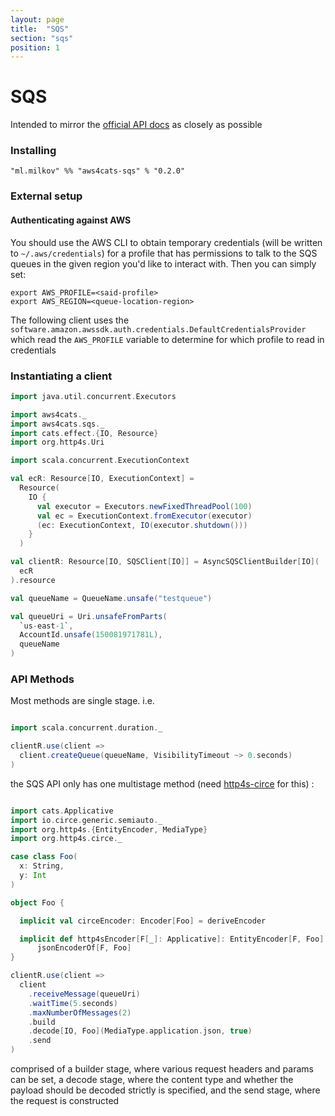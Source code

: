 ```yaml
---
layout: page
title:  "SQS"
section: "sqs"
position: 1
---
```


# SQS

Intended to mirror the [official API docs](https://docs.aws.amazon.com/AWSSimpleQueueService/latest/APIReference/Welcome.html)
as closely as possible


### Installing

```
"ml.milkov" %% "aws4cats-sqs" % "0.2.0"
```

### External setup

#### Authenticating against AWS

You should use the AWS CLI to obtain temporary
credentials (will be written to `~/.aws/credentials`) for
a profile that has permissions to talk to the SQS queues
in the given region you'd like to interact with. Then you
can simply set:

```
export AWS_PROFILE=<said-profile>
export AWS_REGION=<queue-location-region>
```

The following client uses the `software.amazon.awssdk.auth.credentials.DefaultCredentialsProvider`
which read the `AWS_PROFILE` variable to determine for which profile
to read in credentials

### Instantiating a client

```scala
import java.util.concurrent.Executors

import aws4cats._
import aws4cats.sqs._
import cats.effect.{IO, Resource}
import org.http4s.Uri

import scala.concurrent.ExecutionContext

val ecR: Resource[IO, ExecutionContext] =
  Resource(
    IO {
      val executor = Executors.newFixedThreadPool(100)
      val ec = ExecutionContext.fromExecutor(executor)
      (ec: ExecutionContext, IO(executor.shutdown()))
    }
  )

val clientR: Resource[IO, SQSClient[IO]] = AsyncSQSClientBuilder[IO](
  ecR
).resource

val queueName = QueueName.unsafe("testqueue")

val queueUri = Uri.unsafeFromParts(
  `us-east-1`,
  AccountId.unsafe(150081971781L),
  queueName
)

```

### API Methods

Most methods are single stage. i.e.


```scala

import scala.concurrent.duration._

clientR.use(client =>
  client.createQueue(queueName, VisibilityTimeout ~> 0.seconds)
)
```

the SQS API only has one multistage method 
(need [http4s-circe](https://mvnrepository.com/artifact/org.http4s/http4s-circe) 
for this) :

```scala

import cats.Applicative
import io.circe.generic.semiauto._
import org.http4s.{EntityEncoder, MediaType}
import org.http4s.circe._

case class Foo(
  x: String,
  y: Int
)

object Foo {

  implicit val circeEncoder: Encoder[Foo] = deriveEncoder

  implicit def http4sEncoder[F[_]: Applicative]: EntityEncoder[F, Foo] =
      jsonEncoderOf[F, Foo]
}

clientR.use(client =>
  client
    .receiveMessage(queueUri)
    .waitTime(5.seconds)
    .maxNumberOfMessages(2)
    .build
    .decode[IO, Foo](MediaType.application.json, true)
    .send
)
```

comprised of a builder stage, where various request headers and params
can be set, a decode stage, where the content type and whether
the payload should be decoded strictly is specified, and the send
stage, where the request is constructed
